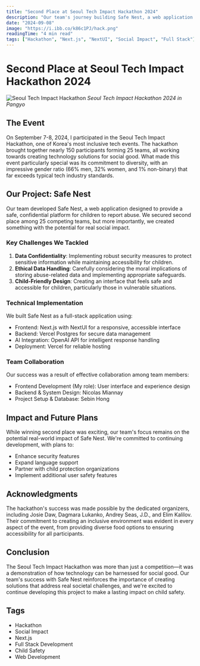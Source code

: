 ```yaml
---
title: "Second Place at Seoul Tech Impact Hackathon 2024"
description: "Our team's journey building Safe Nest, a web application for confidential child abuse reporting, which won second place among 25 teams at Seoul Tech Impact Hackathon."
date: "2024-09-08"
image: "https://i.ibb.co/k86c1PJ/hack.png"
readingTime: "4 min read"
tags: ["Hackathon", "Next.js", "NextUI", "Social Impact", "Full Stack"]
---
```


# Second Place at Seoul Tech Impact Hackathon 2024

![Seoul Tech Impact Hackathon](https://i.ibb.co/k86c1PJ/hack.png)
*Seoul Tech Impact Hackathon 2024 in Pangyo*

## The Event

On September 7-8, 2024, I participated in the Seoul Tech Impact Hackathon, one of Korea's most inclusive tech events. The hackathon brought together nearly 150 participants forming 25 teams, all working towards creating technology solutions for social good. What made this event particularly special was its commitment to diversity, with an impressive gender ratio (66% men, 32% women, and 1% non-binary) that far exceeds typical tech industry standards.

## Our Project: Safe Nest

Our team developed Safe Nest, a web application designed to provide a safe, confidential platform for children to report abuse. We secured second place among 25 competing teams, but more importantly, we created something with the potential for real social impact.

### Key Challenges We Tackled

1. **Data Confidentiality**: Implementing robust security measures to protect sensitive information while maintaining accessibility for children.
2. **Ethical Data Handling**: Carefully considering the moral implications of storing abuse-related data and implementing appropriate safeguards.
3. **Child-Friendly Design**: Creating an interface that feels safe and accessible for children, particularly those in vulnerable situations.

### Technical Implementation

We built Safe Nest as a full-stack application using:
- Frontend: Next.js with NextUI for a responsive, accessible interface
- Backend: Vercel Postgres for secure data management
- AI Integration: OpenAI API for intelligent response handling
- Deployment: Vercel for reliable hosting

### Team Collaboration

Our success was a result of effective collaboration among team members:
- Frontend Development (My role): User interface and experience design
- Backend & System Design: Nicolas Miannay
- Project Setup & Database: Sebin Hong

## Impact and Future Plans

While winning second place was exciting, our team's focus remains on the potential real-world impact of Safe Nest. We're committed to continuing development, with plans to:
- Enhance security features
- Expand language support
- Partner with child protection organizations
- Implement additional user safety features

## Acknowledgments

The hackathon's success was made possible by the dedicated organizers, including Josie Daw, Dagmara Lukanko, Andrey Seas, J.D., and Elim Kalilov. Their commitment to creating an inclusive environment was evident in every aspect of the event, from providing diverse food options to ensuring accessibility for all participants.

## Conclusion

The Seoul Tech Impact Hackathon was more than just a competition—it was a demonstration of how technology can be harnessed for social good. Our team's success with Safe Nest reinforces the importance of creating solutions that address real societal challenges, and we're excited to continue developing this project to make a lasting impact on child safety.

## Tags
- Hackathon
- Social Impact
- Next.js
- Full Stack Development
- Child Safety
- Web Development 